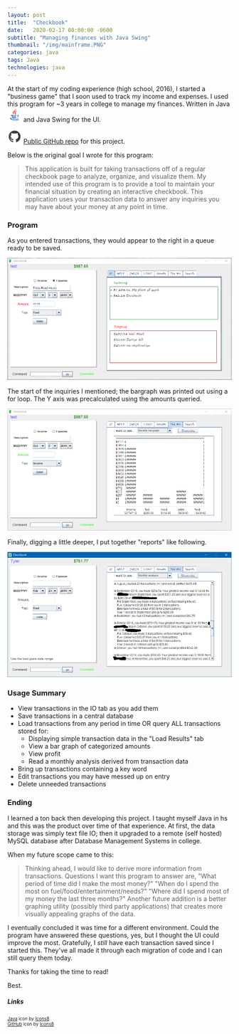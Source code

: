 ```yaml
---
layout: post
title:  "Checkbook"
date:   2020-02-17 08:00:00 -0600
subtitle: "Managing finances with Java Swing"
thumbnail: "/img/mainframe.PNG"
categories: java
tags: Java
technologies: java
---
```

At the start of my coding experience (high school, 2016), I started a "business game" that I soon used to track my income and expenses. I used this program for ~3 years in college to manage my finances. Written in Java <img src="/img/java.png" style="width: 32px; height: 32px; display: inline-block;"/> and Java Swing for the UI.

<img src="/img/github.png" style="width: 32px; height: 32px; display: inline-block;"/> [Public GitHub repo](https://github.com/tfreese56/checkbook) for this project.

Below is the original goal I wrote for this program:

> This application is built for taking transactions off of a regular checkbook page to analyze, organize, and visualize them. My intended use of this program is to provide a tool to maintain your financial situation by creating an interactive checkbook. This application uses your transaction data to answer any inquiries you may have about your money at any point in time.

### Program
As you entered transactions, they would appear to the right in a queue ready to be saved.

<img src="/img/mainframe.PNG" alt="main frame"/>

The start of the inquiries I mentioned; the bargraph was printed out using a for loop. The Y axis was precalculated using the amounts queried.

<img src="/img/bargraph.png" alt="bargraph"/>

Finally, digging a little deeper, I put together "reports" like following.

<img src="/img/analysis.PNG" alt="analysis"/>

### Usage Summary
* View transactions in the IO tab as you add them
* Save transactions in a central database
* Load transactions from any period in time OR query ALL transactions stored for:
  * Displaying simple transaction data in the "Load Results" tab
  * View a bar graph of categorized amounts
  * View profit
  * Read a monthly analysis derived from transaction data
* Bring up transactions containing a key word
* Edit transactions you may have messed up on entry
* Delete unneeded transactions 

### Ending
I learned a ton back then developing this project. I taught myself Java in hs and this was the product over time of that experience. At first, the data storage was simply text file IO; then it upgraded to a remote (self hosted) MySQL database after Database Management Systems in college. 

When my future scope came to this:

> Thinking ahead, I would like to derive more information from transactions. Questions I want this program to answer are, "What period of time did I make the most money?" "When do I spend the most on fuel/food/entertainment/needs?" "Where did I spend most of my money the last three months?" Another future addition is a better graphing utility (possibly third party applications) that creates more visually appealing graphs of the data.

I eventually concluded it was time for a different environment. Could the program have answered these questions, yes, but I thought the UI could improve the most. Gratefully, I *still* have each transaction saved since I started this. They've all made it through each migration of code and I can still query them today.

Thanks for taking the time to read!

Best.

##### Links
<div style="font-size: 10px;">
<a target="_blank" href="https://icons8.com/icon/13679/java">Java</a> icon by <a target="_blank" href="https://icons8.com">Icons8</a>
<br/>
<a target="_blank" href="https://icons8.com/icon/AZOZNnY73haj/github">GitHub</a> icon by <a target="_blank" href="https://icons8.com">Icons8</a>
</div>
